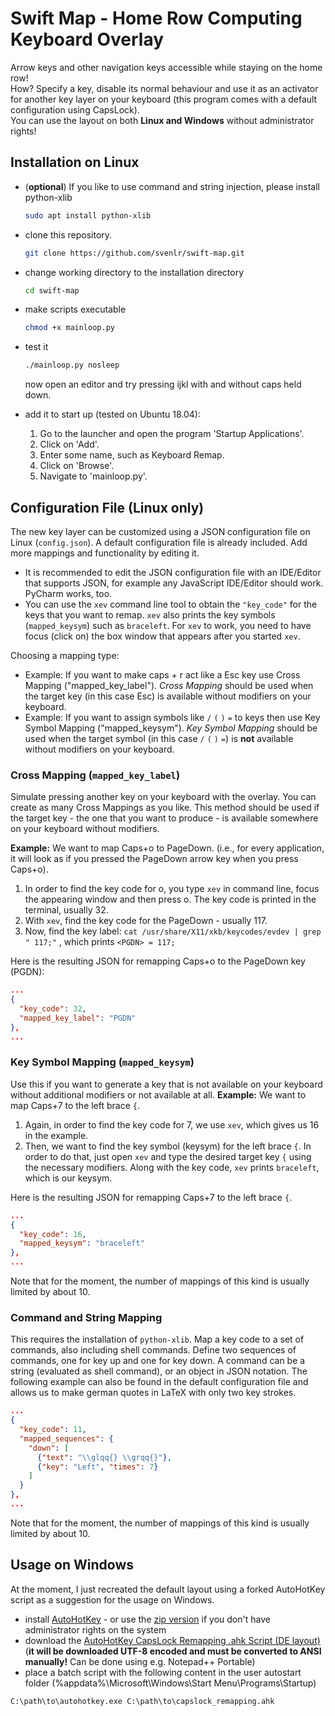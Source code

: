 # Swift Map - Home Row Computing Keyboard Overlay

Arrow keys and other navigation keys accessible while staying on the home row!<br>
How? Specify a key, disable its normal behaviour and use it as an activator for
another key layer on your keyboard (this program comes with a default configuration using CapsLock).<br>
You can use the layout on both **Linux and Windows** without administrator rights!

## Installation on Linux

- (**optional**) If you like to use command and string injection, please install python-xlib<br>
  ```bash
  sudo apt install python-xlib
  ```

- clone this repository.
  ```bash
  git clone https://github.com/svenlr/swift-map.git
  ```

- change working directory to the installation directory
  ```bash
  cd swift-map
  ```

- make scripts executable
  ```bash
  chmod +x mainloop.py
  ```

- test it
  ```bash
  ./mainloop.py nosleep
  ```
  now open an editor and try pressing ijkl with and without caps held down.

- add it to start up (tested on Ubuntu 18.04):
  1. Go to the launcher and open the program 'Startup Applications'.
  2. Click on 'Add'.
  3. Enter some name, such as Keyboard Remap.
  4. Click on 'Browse'.
  5. Navigate to 'mainloop.py'.

<!-- - add it to resume directory so the overlays still work after resume
<pre>$ sudo cp resume.py /etc/pm/sleep.d/</pre> -->

## Configuration File (Linux only)

The new key layer can be customized using a JSON configuration file on Linux (`config.json`).
A default configuration file is already included. Add more mappings and functionality by editing it.

- It is recommended to edit the JSON configuration file with an IDE/Editor that supports JSON, for example any JavaScript IDE/Editor should work. PyCharm works, too.
- You can use the `xev` command line tool to obtain the `"key_code"` for the keys that you want to remap.
`xev` also prints the key symbols (`mapped_keysym`) such as `braceleft`. For `xev` to work, you need to have focus (click on) the box window that appears after you started `xev`.

Choosing a mapping type:
- Example: If you want to make caps + r act like a Esc key use Cross Mapping ("mapped_key_label"). 
_Cross Mapping_ should be used when the target key (in this case Esc) is available without modifiers on your keyboard. 
- Example: If you want to assign symbols like `/` `(` `)` `=` to keys then use Key Symbol Mapping ("mapped_keysym").
_Key Symbol Mapping_ should be used when the target symbol (in this case `/` `(` `)` `=`) is **not** available without modifiers on your keyboard. 

### Cross Mapping (`mapped_key_label`)

Simulate pressing another key on your keyboard with the overlay. You can create as many Cross Mappings as you like. This method should be used if the target key - the one that you want to produce - is available somewhere on your keyboard without modifiers.

**Example:** We want to map Caps+o to PageDown.
(i.e., for every application, it will look as if you pressed the PageDown arrow key when you press Caps+o).
1. In order to find the key code for o, you type `xev` in command line, focus the appearing window and then press o. The key code is printed in the terminal, usually 32.
2. With `xev`, find the key code for the PageDown - usually 117.
3. Now, find the key label: `cat /usr/share/X11/xkb/keycodes/evdev | grep " 117;"` , which prints ```<PGDN> = 117;```

Here is the resulting JSON for remapping Caps+o to the PageDown key (PGDN):
```json
...
{
  "key_code": 32,
  "mapped_key_label": "PGDN"
},
...
```

### Key Symbol Mapping (`mapped_keysym`)

Use this if you want to generate a key that is not available on your keyboard without additional modifiers or not available at all.
**Example:** We want to map Caps+7 to the left brace `{`.
1. Again, in order to find the key code for 7, we use `xev`, which gives us 16 in the example.
2. Then, we want to find the key symbol (keysym) for the left brace `{`. In order to do that, just open `xev` and type the desired target key `{` using the necessary modifiers. Along with the key code, `xev` prints `braceleft`, which is our keysym.

Here is the resulting JSON for remapping Caps+7 to the left brace `{`.
```json
...
{
  "key_code": 16,
  "mapped_keysym": "braceleft"
},
...
```

Note that for the moment, the number of mappings of this kind is usually limited by about 10.

### Command and String Mapping

This requires the installation of `python-xlib`.
Map a key code to a set of commands, also including shell commands.
Define two sequences of commands, one for key up and one for key down.
A command can be a string (evaluated as shell command), or an object in JSON notation.
The following example can also be found in the default configuration file and allows us to make german quotes in LaTeX with only two key strokes.

```json
...
{
  "key_code": 11,
  "mapped_sequences": {
    "down": [
      {"text": "\\glqq{} \\grqq{}"},
      {"key": "Left", "times": 7}
    ]
  }
},
...
```

Note that for the moment, the number of mappings of this kind is usually limited by about 10.

## Usage on Windows

At the moment, I just recreated the default layout using a forked AutoHotKey script as a suggestion for the usage on Windows.

- install [AutoHotKey](https://autohotkey.com/download/) - or use the [zip version](https://autohotkey.com/download/ahk.zip) if you don't have administrator rights on the system
- download the [AutoHotKey CapsLock Remapping .ahk Script (DE layout)](https://gist.github.com/svenlr/2e09166ae6b70f0fcf8c897b7e7d4be8) (**it will be downloaded UTF-8 encoded and must be converted to ANSI manually!** Can be done using e.g. Notepad++ Portable)
- place a batch script with the following content in the user autostart folder (%appdata%\Microsoft\Windows\Start Menu\Programs\Startup)

```bat
C:\path\to\autohotkey.exe C:\path\to\capslock_remapping.ahk
```
